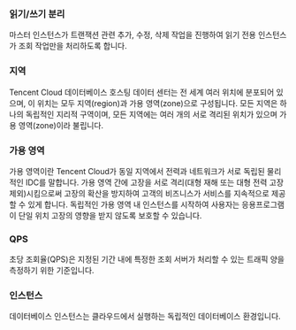 

### 읽기/쓰기 분리
마스터 인스턴스가 트랜잭션 관련 추가, 수정, 삭제 작업을 진행하여 읽기 전용 인스턴스가 조회 작업만을 처리하도록 합니다.

### 지역
Tencent Cloud 데이터베이스 호스팅 데이터 센터는 전 세계 여러 위치에 분포되어 있으며, 이 위치는 모두 지역(region)과 가용 영역(zone)으로 구성됩니다. 모든 지역은 하나의 독립적인 지리적 구역이며, 모든 지역에는 여러 개의 서로 격리된 위치가 있으며 가용 영역(zone)이라 불립니다.

### 가용 영역
가용 영역이란 Tencent Cloud가 동일 지역에서 전력과 네트워크가 서로 독립된 물리적인 IDC를 말합니다. 가용 영역 간에 고장을 서로 격리(대형 재해 또는 대형 전력 고장 제외)시킴으로써 고장의 확산을 방지하여 고객의 비즈니스가 서비스를 지속적으로 제공할 수 있게 합니다. 독립적인 가용 영역 내 인스턴스를 시작하여 사용자는 응용프로그램이 단일 위치 고장의 영향을 받지 않도록 보호할 수 있습니다.

### QPS
초당 조회율(QPS)은 지정된 기간 내에 특정한 조회 서버가 처리할 수 있는 트래픽 양을 측정하기 위한 기준입니다.

### 인스턴스
데이터베이스 인스턴스는 클라우드에서 실행하는 독립적인 데이터베이스 환경입니다.





